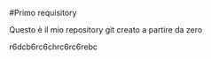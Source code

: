 #Primo requisitory



Questo è il mio repository git creato a partire da zero


r6dcb6rc6chrc6rc6rebc